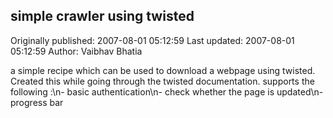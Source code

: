 ## simple crawler using twisted 
Originally published: 2007-08-01 05:12:59 
Last updated: 2007-08-01 05:12:59 
Author: Vaibhav Bhatia 
 
a simple recipe which can be used to download a webpage using twisted. Created this while going through the twisted documentation. supports the following :\n- basic authentication\n- check whether the page is updated\n- progress bar